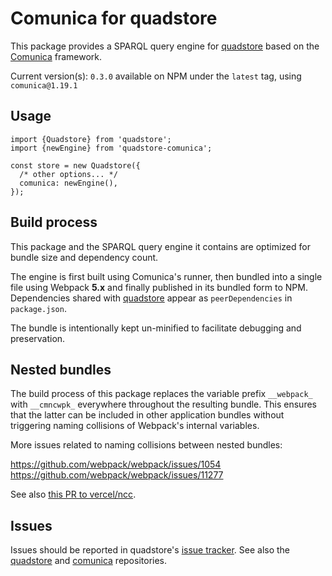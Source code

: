
# Comunica for quadstore

This package provides a SPARQL query engine for [quadstore][3] based on the
[Comunica][1] framework.

Current version(s): `0.3.0` available on NPM under the `latest` tag, using `comunica@1.19.1` 

## Usage

```
import {Quadstore} from 'quadstore';
import {newEngine} from 'quadstore-comunica';

const store = new Quadstore({ 
  /* other options... */ 
  comunica: newEngine(), 
});
```

## Build process

This package and the SPARQL query engine it contains are optimized for bundle
size and dependency count.

The engine is first built using Comunica's runner, then bundled into a single
file using Webpack **5.x** and finally published in its bundled form to NPM. 
Dependencies shared with [quadstore][0] appear as `peerDependencies` in 
`package.json`.

The bundle is intentionally kept un-minified to facilitate debugging and
preservation.

## Nested bundles

The build process of this package replaces the variable prefix `__webpack_` 
with `__cmncwpk_` everywhere throughout the resulting bundle. This ensures
that the latter can be included in other application bundles without 
triggering naming collisions of Webpack's internal variables.

More issues related to naming collisions between nested bundles:

https://github.com/webpack/webpack/issues/1054
https://github.com/webpack/webpack/issues/11277

See also [this PR to vercel/ncc](https://github.com/vercel/ncc/pull/633).

## Issues 

Issues should be reported in quadstore's [issue tracker][2].
See also the [quadstore][0] and [comunica][1] repositories.

[0]: https://github.com/beautifulinteractions/node-quadstore
[1]: https://github.com/comunica/comunica
[2]: https://github.com/beautifulinteractions/node-quadstore/issues
[3]: https://github.com/beautifulinteractions/node-quadstore#optscomunica
